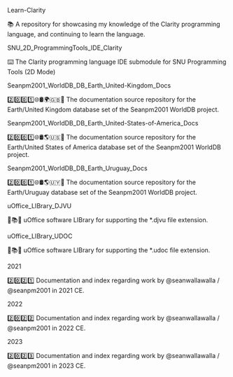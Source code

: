 
Learn-Clarity

📚️ A repository for showcasing my knowledge of the Clarity programming language, and continuing to learn the language. 

SNU_2D_ProgrammingTools_IDE_Clarity

⌨️ The Clarity programming language IDE submodule for SNU Programming Tools (2D Mode)

Seanpm2001_WorldDB_DB_Earth_United-Kingdom_Docs

2️⃣️0️⃣️0️⃣️1️⃣️🌐️🛢️🌍️🇬🇧️📖️ The documentation source repository for the Earth/United Kingdom database set of the Seanpm2001 WorldDB project. 

Seanpm2001_WorldDB_DB_Earth_United-States-of-America_Docs

2️⃣️0️⃣️0️⃣️1️⃣️🌐️🛢️🌎️🇺🇸️📖️ The documentation source repository for the Earth/United States of America database set of the Seanpm2001 WorldDB project. 

Seanpm2001_WorldDB_DB_Earth_Uruguay_Docs

2️⃣️0️⃣️0️⃣️1️⃣️🌐️🛢️🌎️🇺🇾️📖️ The documentation source repository for the Earth/Uruguay database set of the Seanpm2001 WorldDB project. 

uOffice_LIBrary_DJVU

📙️📚️💾️ uOffice software LIBrary for supporting the *.djvu file extension.

uOffice_LIBrary_UDOC

📙️📚️💾️ uOffice software LIBrary for supporting the *.udoc file extension.

2021

2️⃣️0️⃣️2️⃣️1️⃣️ Documentation and index regarding work by @seanwallawalla / @seanpm2001 in 2021 CE.

2022

2️⃣️0️⃣️2️⃣️2️⃣️ Documentation and index regarding work by @seanwallawalla / @seanpm2001 in 2022 CE.

2023

2️⃣️0️⃣️2️⃣️3️⃣️ Documentation and index regarding work by @seanwallawalla / @seanpm2001 in 2023 CE.

